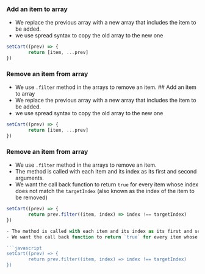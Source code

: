 ### Add an item to array
- We replace the previous array with a new array that includes the item to be added.
- we use spread syntax to copy the old array to the new one

```javascript
setCart((prev) => {
        return [item, ...prev]
})
``` 

### Remove an item from array
- We use `.filter` method in the arrays to remove an item. ## Add an item to array
- We replace the previous array with a new array that includes the item to be added.
- we use spread syntax to copy the old array to the new one

```javascript
setCart((prev) => {
        return [item, ...prev]
})
``` 

### Remove an item from array
- We use `.filter` method in the arrays to remove an item. 
- The method is called with each item and its index as its first and second arguments. 
- We want the call back function to return `true` for every item whose index does not match the `targetIndex` (also known as the index of the item to be removed)

```javascript
setCart((prev) => {
        return prev.filter((item, index) => index !== targetIndex)
})

- The method is called with each item and its index as its first and second arguments. 
- We want the call back function to return `true` for every item whose index does not match the `targetIndex` (also known as the index of the item to be removed)

```javascript
setCart((prev) => {
        return prev.filter((item, index) => index !== targetIndex)
})
                                                                                                                                                                                                                                                                                                                                                                                         
